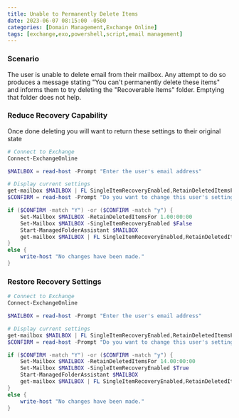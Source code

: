 ```yaml
---
title: Unable to Permanently Delete Items
date: 2023-06-07 08:15:00 -0500
categories: [Domain Management,Exchange Online]
tags: [exchange,exo,powershell,script,email management]
---
```


### Scenario
The user is unable to delete email from their mailbox.  Any attempt to do so produces a message stating "You can't permanently delete these items" and informs them to try deleting the "Recoverable Items" folder.  Emptying that folder does not help.

### Reduce Recovery Capability
Once done deleting you will want to return these settings to their original state

```powershell
# Connect to Exchange
Connect-ExchangeOnline

$MAILBOX = read-host -Prompt "Enter the user's email address"

# Display current settings
get-mailbox $MAILBOX | FL SingleItemRecoveryEnabled,RetainDeletedItemsFor
$CONFIRM = read-host -Prompt "Do you want to change this user's settings? Y/N"

if ($CONFIRM -match "Y") -or ($CONFIRM -match "y") {
    Set-Mailbox $MAILBOX -RetainDeletedItemsFor 1.00:00:00
    Set-Mailbox $MAILBOX -SingleItemRecoveryEnabled $False
    Start-ManagedFolderAssistant $MAILBOX
    get-mailbox $MAILBOX | FL SingleItemRecoveryEnabled,RetainDeletedItemsFor
}
else {
    write-host "No changes have been made."
}
```

### Restore Recovery Settings
```powershell
# Connect to Exchange
Connect-ExchangeOnline

$MAILBOX = read-host -Prompt "Enter the user's email address"

# Display current settings
get-mailbox $MAILBOX | FL SingleItemRecoveryEnabled,RetainDeletedItemsFor
$CONFIRM = read-host -Prompt "Do you want to change this user's settings? Y/N"

if ($CONFIRM -match "Y") -or ($CONFIRM -match "y") {
    Set-Mailbox $MAILBOX -RetainDeletedItemsFor 14.00:00:00
    Set-Mailbox $MAILBOX -SingleItemRecoveryEnabled $True
    Start-ManagedFolderAssistant $MAILBOX
    get-mailbox $MAILBOX | FL SingleItemRecoveryEnabled,RetainDeletedItemsFor
}
else {
    write-host "No changes have been made."
}
```